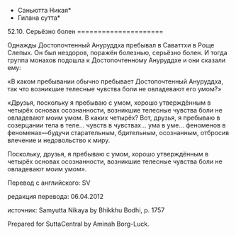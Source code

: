 * Саньютта Никая*
* Гилана сутта*

52\.10\. Серьёзно болен
\=\=\=\=\=\=\=\=\=\=\=\=\=\=\=\=\=\=\=\=\=

Однажды Достопочтенный Ануруддха пребывал в Саваттхи в Роще Слепых\. Он был нездоров, поражён болезнью, серьёзно болен\. И тогда группа монахов подошла к Достопочтенному Ануруддхе и они сказали ему:

«В каком пребывании обычно пребывает Достопочтенный Ануруддха, так что возникшие телесные чувства боли не овладевают его умом?»

«Друзья, поскольку я пребываю с умом, хорошо утверждённым в четырёх основах осознанности, возникшие телесные чувства боли не овладевают моим умом\. В каких четырёх? Вот, друзья, я пребываю в созерцании тела в теле… чувств в чувствах… ума в уме… феноменов в феноменах—будучи старательным, бдительным, осознанным, отбросив влечение и недовольство к миру\.

Поскольку, друзья, я пребываю с умом, хорошо утверждённым в четырёх основах осознанности, возникшие телесные чувства боли не овладевают моим умом»\.

Перевод с английского: SV

редакция перевода: 06\.04\.2012

источник: Samyutta Nikaya by Bhikkhu Bodhi, p\. 1757

Prepared for SuttaCentral by Aminah Borg\-Luck\.